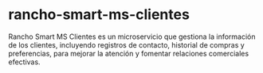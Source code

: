 # rancho-smart-ms-clientes
Rancho Smart MS Clientes es un microservicio que gestiona la información de los clientes, incluyendo registros de contacto, historial de compras y preferencias, para mejorar la atención y fomentar relaciones comerciales efectivas.
